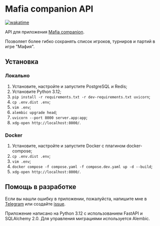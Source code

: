 # Mafia companion API

<!-- region nice badges -->
[![wakatime](https://wakatime.com/badge/github/evgfilim1/mafia-companion-api.svg)](https://wakatime.com/badge/github/evgfilim1/mafia-companion-api)
<!-- endregion -->

API для приложения [Mafia companion][app].

Позволяет более гибко сохранять список игроков, турниров и партий в игре "Мафия".

## Установка

### Локально

1. Установите, настройте и запустите PostgreSQL и Redis;
2. Установите Python 3.12;
3. `pip install -r requirements.txt -r dev-requirements.txt uvicorn`;
4. `cp .env.dist .env`;
5. `vim .env`;
6. `alembic upgrade head`;
7. `uvicorn --port 8000 server.app:app`;
8. `xdg-open http://localhost:8000/`.

### Docker

1. Установите, настройте и запустите Docker с плагином docker-compose;
2. `cp .env.dist .env`;
3. `vim .env`;
4. `docker compose -f compose.yaml -f compose.dev.yaml up -d --build`;
5. `xdg-open http://localhost:8000/`.

## Помощь в разработке

Если вы нашли ошибку в приложении, пожалуйста, напишите мне в [Telegram][tg] или создайте [issue].

Приложение написано на Python 3.12 с использованием FastAPI и SQLAlchemy 2.0. Для управления
миграциями используется Alembic.

[app]: https://github.com/evgfilim1/mafia-companion
[tg]: https://t.me/evgfilim1
[issue]: https://github.com/evgfilim1/mafia-companion-api/issues/new

